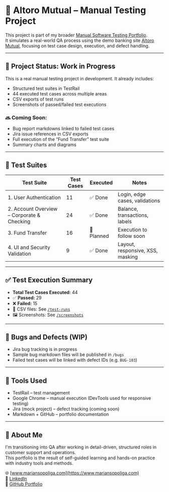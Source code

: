 # 🧪 Altoro Mutual – Manual Testing Project

This project is part of my broader [Manual Software Testing Portfolio](https://github.com/mariansopoliga/manual-software-testing-portfolio).  
It simulates a real-world QA process using the demo banking site [Altoro Mutual](https://demo.testfire.net), focusing on test case design, execution, and defect handling.

---

## 🚧 Project Status: Work in Progress

This is a real manual testing project in development. It already includes:

- Structured test suites in TestRail
- 44 executed test cases across multiple areas
- CSV exports of test runs
- Screenshots of passed/failed test executions

### 🔜 Coming Soon:
- Bug report markdowns linked to failed test cases
- Jira issue references in CSV exports
- Full execution of the “Fund Transfer” test suite
- Summary charts and diagrams

---

## 📂 Test Suites

| Test Suite                                          | Test Cases | Executed | Notes                           |
|-----------------------------------------------------|------------|----------|---------------------------------|
| 1. User Authentication                              | 11         | ✅ Done   | Login, edge cases, validations  |
| 2. Account Overview – Corporate & Checking          | 24         | ✅ Done   | Balance, transactions, labels   |
| 3. Fund Transfer                                     | 16         | 🚧 Planned | Execution to follow soon        |
| 4. UI and Security Validation                        | 9          | ✅ Done   | Layout, responsive, XSS, masking|

---

## ✅ Test Execution Summary

- **Total Test Cases Executed:** 44  
- ✅ **Passed:** 29  
- ❌ **Failed:** 15  
- 📁 CSV files: See [`/test-runs`](./test-runs)  
- 🖼️ Screenshots: See [`/screenshots`](./screenshots)

---

## 🐞 Bugs and Defects (WIP)

- Jira bug tracking is in progress  
- Sample bug markdown files will be published in `/bugs`  
- Failed test cases will be linked with defect IDs (e.g. `BUG-103`)

---

## 🔧 Tools Used

- TestRail – test management  
- Google Chrome – manual execution (DevTools used for responsive testing)  
- Jira (mock project) – defect tracking (coming soon)  
- Markdown + GitHub – portfolio documentation

---

## 👤 About Me

I'm transitioning into QA after working in detail-driven, structured roles in customer support and operations.  
This portfolio is the result of self-guided learning and hands-on practice with industry tools and methods.

🌐 [www.mariansopoliga.com](https://www.mariansopoliga.com)  
💼 [LinkedIn](https://www.linkedin.com/in/marian-sopoliga/)  
📁 [GitHub Portfolio](https://github.com/mariansopoliga)

